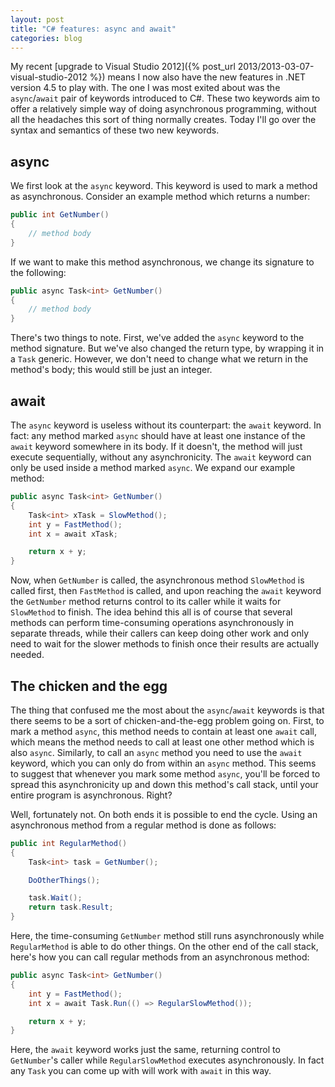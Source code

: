 ```yaml
---
layout: post
title: "C# features: async and await"
categories: blog
---
```


My recent [upgrade to Visual Studio 2012]({% post_url 2013/2013-03-07-visual-studio-2012 %}) means I now also have the new features in .NET version 4.5 to play with. The one I was most exited about was the `async`/`await` pair of keywords introduced to C#. These two keywords aim to offer a relatively simple way of doing asynchronous programming, without all the headaches this sort of thing normally creates. Today I'll go over the syntax and semantics of these two new keywords.

## async

We first look at the `async` keyword. This keyword is used to mark a method as asynchronous. Consider an example method which returns a number:

```csharp
public int GetNumber()
{
    // method body
}
```

If we want to make this method asynchronous, we change its signature to the following:

```csharp
public async Task<int> GetNumber()
{
    // method body
}
```

There's two things to note. First, we've added the `async` keyword to the method signature. But we've also changed the return type, by wrapping it in a `Task` generic. However, we don't need to change what we return in the method's body; this would still be just an integer.

## await

The `async` keyword is useless without its counterpart: the `await` keyword. In fact: any method marked `async` should have at least one instance of the `await` keyword somewhere in its body. If it doesn't, the method will just execute sequentially, without any asynchronicity. The `await` keyword can only be used inside a method marked `async`. We expand our example method:

```csharp
public async Task<int> GetNumber()
{
    Task<int> xTask = SlowMethod();
    int y = FastMethod();
    int x = await xTask;

    return x + y;
}
```

Now, when `GetNumber` is called, the asynchronous method `SlowMethod` is called first, then `FastMethod` is called, and upon reaching the `await` keyword the `GetNumber` method returns control to its caller while it waits for `SlowMethod` to finish. The idea behind this all is of course that several methods can perform time-consuming operations asynchronously in separate threads, while their callers can keep doing other work and only need to wait for the slower methods to finish once their results are actually needed.

## The chicken and the egg

The thing that confused me the most about the `async`/`await` keywords is that there seems to be a sort of chicken-and-the-egg problem going on. First, to mark a method `async`, this method needs to contain at least one `await` call, which means the method needs to call at least one other method which is also `async`. Similarly, to call an `async` method you need to use the `await` keyword, which you can only do from within an `async` method. This seems to suggest that whenever you mark some method `async`, you'll be forced to spread this asynchronicity up and down this method's call stack, until your entire program is asynchronous. Right?

Well, fortunately not. On both ends it is possible to end the cycle. Using an asynchronous method from a regular method is done as follows:

```csharp
public int RegularMethod()
{
    Task<int> task = GetNumber();

    DoOtherThings();

    task.Wait();
    return task.Result;
}
```

Here, the time-consuming `GetNumber` method still runs asynchronously while `RegularMethod` is able to do other things. On the other end of the call stack, here's how you can call regular methods from an asynchronous method:

```csharp
public async Task<int> GetNumber()
{
    int y = FastMethod();
    int x = await Task.Run(() => RegularSlowMethod());

    return x + y;
}
```

Here, the `await` keyword works just the same, returning control to `GetNumber`'s caller while `RegularSlowMethod` executes asynchronously. In fact any `Task` you can come up with will work with `await` in this way.
